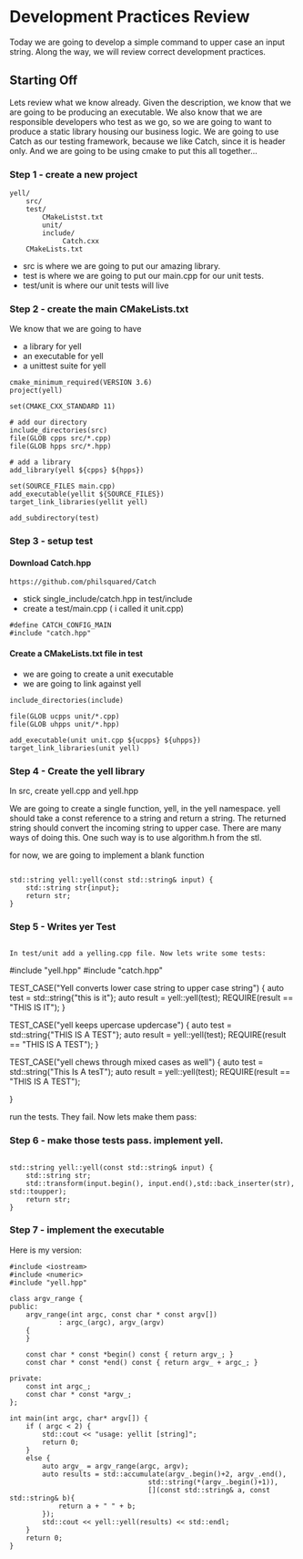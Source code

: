 # Development Practices Review

Today we are going to develop a simple command to upper case an input string. Along the way, we will review correct development practices.

## Starting Off

Lets review what we know already. Given the description, we know that we are going to be producing an executable. We also know that we are responsible developers who test as we go, so we are going to want to produce a static library housing our business logic. We are going to use Catch as our testing framework, because we like Catch, since it is header only. And we are going to be using cmake to put this all together...
 
 ### Step 1 - create a new project
 
```
yell/
    src/
    test/
        CMakeListst.txt
        unit/
        include/
             Catch.cxx
    CMakeLists.txt
```

- src is where we are going to put our amazing library.
- test is where we are going to put our main.cpp for our unit tests.
- test/unit is where our unit tests will live

### Step 2 - create the main CMakeLists.txt

We know that we are going to have 
- a library for yell
- an executable for yell
- a unittest suite for yell

```
cmake_minimum_required(VERSION 3.6)
project(yell)

set(CMAKE_CXX_STANDARD 11)

# add our directory
include_directories(src)
file(GLOB cpps src/*.cpp)
file(GLOB hpps src/*.hpp)

# add a library
add_library(yell ${cpps} ${hpps})

set(SOURCE_FILES main.cpp)
add_executable(yellit ${SOURCE_FILES})
target_link_libraries(yellit yell)

add_subdirectory(test)

```

### Step 3 - setup test
#### Download Catch.hpp
```
https://github.com/philsquared/Catch
```
- stick single_include/catch.hpp in test/include
- create a test/main.cpp ( i called it unit.cpp)

```
#define CATCH_CONFIG_MAIN
#include "catch.hpp"
```

#### Create a CMakeLists.txt file in test
- we are going to create a unit executable 
- we are going to link against yell

```
include_directories(include)

file(GLOB ucpps unit/*.cpp)
file(GLOB uhpps unit/*.hpp)

add_executable(unit unit.cpp ${ucpps} ${uhpps})
target_link_libraries(unit yell)
```

### Step 4 - Create the yell library

In src, create yell.cpp and yell.hpp

We are going to create a single function, yell, in the yell namespace.
yell should take a const reference to a string and return a string.
The returned string should convert the incoming string to upper case.
There are many ways of doing this. One such way is to use algorithm.h from the stl.

for now, we are going to implement a blank function
```

std::string yell::yell(const std::string& input) {
    std::string str{input};
    return str;
}
```

### Step 5 - Writes yer Test
```

In test/unit add a yelling.cpp file. Now lets write some tests:

```

#include "yell.hpp"
#include "catch.hpp"

TEST_CASE("Yell converts lower case string to upper case string") {
    auto test = std::string{"this is it"};
    auto result = yell::yell(test);
    REQUIRE(result == "THIS IS IT");
}

TEST_CASE("yell keeps upercase updercase") {
    auto test = std::string{"THIS IS A TEST"};
    auto result = yell::yell(test);
    REQUIRE(result == "THIS IS A TEST");
}

TEST_CASE("yell chews through mixed cases as well") {
    auto test = std::string("This Is A tesT");
    auto result = yell::yell(test);
    REQUIRE(result == "THIS IS A TEST");

}

run the tests. They fail. Now lets make them pass:

### Step 6 - make those tests pass. implement yell.
```

std::string yell::yell(const std::string& input) {
    std::string str;
    std::transform(input.begin(), input.end(),std::back_inserter(str), std::toupper);
    return str;
}
```

### Step 7 - implement the executable


Here is my version:
```
#include <iostream>
#include <numeric>
#include "yell.hpp"

class argv_range {
public:
    argv_range(int argc, const char * const argv[])
            : argc_(argc), argv_(argv)
    {
    }

    const char * const *begin() const { return argv_; }
    const char * const *end() const { return argv_ + argc_; }

private:
    const int argc_;
    const char * const *argv_;
};

int main(int argc, char* argv[]) {
    if ( argc < 2) {
        std::cout << "usage: yellit [string]";
        return 0;
    }
    else {
        auto argv_ = argv_range(argc, argv);
        auto results = std::accumulate(argv_.begin()+2, argv_.end(),
                                  std::string(*(argv_.begin()+1)),
                                  [](const std::string& a, const std::string& b){
            return a + " " + b;
        });
        std::cout << yell::yell(results) << std::endl;
    }
    return 0;
}
```

